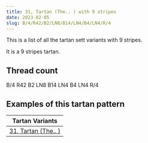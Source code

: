 ```yaml
---
title: 31, Tartan (The.. ) with 9 stripes
date: 2023-02-05
slug: B/4/R42/B2/LN8/B14/LN4/B4/LN4/R/4
---
```

This is a list of all the tartan sett variants with 9 stripes.

It is a 9 stripes tartan.


## Thread count
B/4 R42 B2 LN8 B14 LN4 B4 LN4 R/4

## Examples of this tartan pattern

| Tartan Variants |
|---------------|
| [31, Tartan (The.. )](/variants/b/4/r42/b2/ln8/b14/ln4/b4/ln4/r/4-b304080-lne0e0e0-rc00000)||
